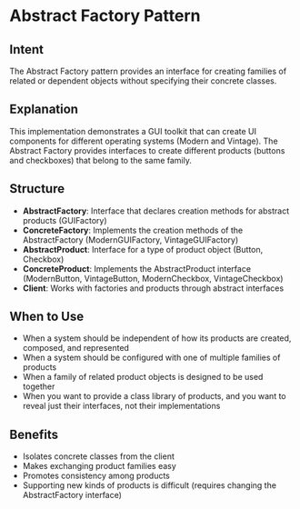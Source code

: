 # Abstract Factory Pattern

## Intent

The Abstract Factory pattern provides an interface for creating families of related or dependent objects without specifying their concrete classes.

## Explanation

This implementation demonstrates a GUI toolkit that can create UI components for different operating systems (Modern and Vintage). The Abstract Factory provides interfaces to create different products (buttons and checkboxes) that belong to the same family.

## Structure

- **AbstractFactory**: Interface that declares creation methods for abstract products (GUIFactory)
- **ConcreteFactory**: Implements the creation methods of the AbstractFactory (ModernGUIFactory, VintageGUIFactory)
- **AbstractProduct**: Interface for a type of product object (Button, Checkbox)
- **ConcreteProduct**: Implements the AbstractProduct interface (ModernButton, VintageButton, ModernCheckbox, VintageCheckbox)
- **Client**: Works with factories and products through abstract interfaces

## When to Use

- When a system should be independent of how its products are created, composed, and represented
- When a system should be configured with one of multiple families of products
- When a family of related product objects is designed to be used together
- When you want to provide a class library of products, and you want to reveal just their interfaces, not their implementations

## Benefits

- Isolates concrete classes from the client
- Makes exchanging product families easy
- Promotes consistency among products
- Supporting new kinds of products is difficult (requires changing the AbstractFactory interface)
